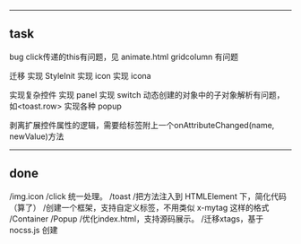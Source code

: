 ------------------------------------------------------
task
------------------------------------------------------
bug
    click传递的this有问题，见 animate.html
    gridcolumn 有问题
    
迁移
    实现 StyleInit
    实现 icon
    实现 icona

实现复杂控件
    实现 panel
    实现 switch
    动态创建的对象中的子对象解析有问题，如<toast.row>
    实现各种 popup


剥离扩展控件属性的逻辑，需要给标签附上一个onAttributeChanged(name, newValue)方法



------------------------------------------------------
done
------------------------------------------------------
/img.icon
/click 统一处理。
/toast
/把方法注入到 HTMLElement 下，简化代码（算了）
/创建一个框架，支持自定义标签，不用类似 x-mytag 这样的格式
    /Container
    /Popup
/优化index.html，支持源码展示。
/迁移xtags，基于 nocss.js 创建

